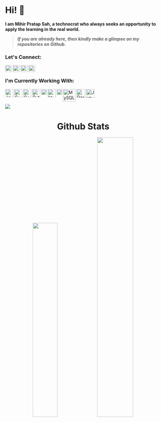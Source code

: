  # Hi! 👋 <!-- <img src="https://raw.githubusercontent.com/TheDudeThatCode/TheDudeThatCode/master/Assets/Hi.gif" width="29px"> -->

**I am Mihir Pratap Sah, a technocrat who always seeks an opportunity to apply the learning in the real world.**

> ***If you are already here, then kindly make a glimpse on my repositories on Github.***
### Let's Connect:
[<img align="left" alt="Mihir | Github" width="22px" src="https://cdn.jsdelivr.net/npm/simple-icons@v3/icons/github.svg" />][GitHub]
[<img align="left" alt="Mihir | LinkedIn" width="22px" src="https://cdn.jsdelivr.net/npm/simple-icons@v3/icons/linkedin.svg" />][LinkedIn]
[<img align="left" alt="Mihir | Twitter" width="22px" src="https://cdn.jsdelivr.net/npm/simple-icons@v3/icons/twitter.svg" />][Twitter]
<a href="mailto:mihir@mihrpsah.com">
  <img align="left" width="22px" src="https://cdn.jsdelivr.net/npm/simple-icons@v3/icons/gmail.svg" />
</a>

<br>

### I'm Currently Working With:
<img align="left" alt="Javascript" width="26px" src="https://upload.wikimedia.org/wikipedia/commons/9/99/Unofficial_JavaScript_logo_2.svg"/>
<img align="left" alt="C" width="26px" src="https://upload.wikimedia.org/wikipedia/commons/1/18/C_Programming_Language.svg"/>
<img align="left" alt="C++" width="26px" src="https://upload.wikimedia.org/wikipedia/commons/1/18/ISO_C%2B%2B_Logo.svg"/>
<img align="left" alt="Python" width="26px" src="https://upload.wikimedia.org/wikipedia/commons/c/c3/Python-logo-notext.svg"/>
<img align="left" alt="Java" width="18px" src="https://upload.wikimedia.org/wikipedia/en/3/30/Java_programming_language_logo.svg"/>
<img align="left" alt="html" width="26px" src="https://upload.wikimedia.org/wikipedia/commons/6/61/HTML5_logo_and_wordmark.svg"/>
<img align="left" alt="css" width="18px" src="https://upload.wikimedia.org/wikipedia/commons/d/d5/CSS3_logo_and_wordmark.svg"/>
<img align="left" alt="MySQL" width="40px" src="https://upload.wikimedia.org/wikipedia/en/d/dd/MySQL_logo.svg"/>
<img align="left" alt="Dart" width="28px" src="https://upload.wikimedia.org/wikipedia/commons/thumb/c/c6/Dart_logo.png/640px-Dart_logo.png"/>
<img align="left" alt="Jupyter" width="28px" src="https://upload.wikimedia.org/wikipedia/commons/thumb/3/38/Jupyter_logo.svg/640px-Jupyter_logo.svg.png"/>

<br><br>

![](https://komarev.com/ghpvc/?username=mihrpsah&color=orange)

<h1 align="center">Github Stats</h1>
  <div align="center" >
  <img width="40%" src="https://github-readme-stats.vercel.app/api/top-langs/?username=mihrpsah&layout=compact"> <img width="48%" src="https://github-readme-streak-stats.herokuapp.com/?user=mihrpsah&)">
  </div>
  
 
<!-- [![@bishtanuj's Holopin board](https://holopin.io/api/user/board?user=bishtanuj)](https://holopin.io/@bishtanuj) -->

<!--- Links of Social Sites --->
[LinkedIn]: https://www.linkedin.com/in/mihrpsah/
[GitHub]: https://github.com/mihrpsah/
[Twitter]: https://twitter.com/mihrpsah/
